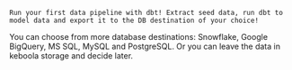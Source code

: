 `Run your first data pipeline with dbt! Extract seed data, run dbt to model data and export it to the DB destination of your choice!`

You can choose from more database destinations: Snowflake, Google BigQuery, MS SQL, MySQL and PostgreSQL.
Or you can leave the data in keboola storage and decide later. 
